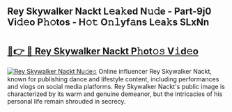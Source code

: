 ## Rey Skywalker Nackt L𝚎a𝚔ed N𝚞𝚍e - Part-9j0 Vi𝚍𝚎o P𝚑𝚘tos - H𝚘𝚝 O𝚗𝚕yf𝚊ns L𝚎a𝚔s SLxNn

# <h2><a href="http://kfdhrw7.oniu.top/?m=Rey+Skywalker+Nackt">🔗👉 🔴 Rey Skywalker Nackt P𝚑ot𝚘𝚜 V𝚒d𝚎o</a></h2>

[![Rey Skywalker Nackt Nu𝚍e𝚜](https://i.imgur.com/0qMVB7G.gif)](http://kfdhrw7.oniu.top/?m=Rey+Skywalker+Nackt)
Online influencer Rey Skywalker Nackt, known for publishing dance and lifestyle content, including performances and vlogs on social media platforms. Rey Skywalker Nackt's public image is characterized by its warm and genuine demeanor, but the intricacies of his personal life remain shrouded in secrecy.  
